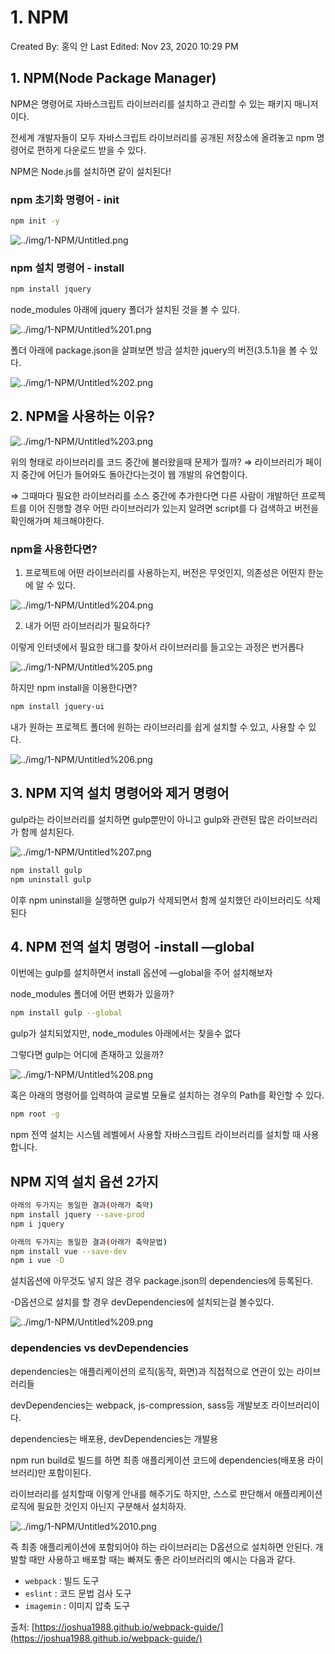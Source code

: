# 1. NPM

Created By: 홍익 안
Last Edited: Nov 23, 2020 10:29 PM

## 1. NPM(Node Package Manager)

NPM은 명령어로 자바스크립트 라이브러리를 설치하고 관리할 수 있는 패키지 매니저이다.

전세계 개발자들이 모두 자바스크립트 라이브러리를 공개된 저장소에 올려놓고 npm 명령어로 편하게 다운로드 받을 수 있다.

NPM은 Node.js를 설치하면 같이 설치된다!

### npm 초기화 명령어 - init

```bash
npm init -y
```

![../img/1-NPM/Untitled.png](../img/1-NPM/Untitled.png)

### npm 설치 명령어 - install

```bash
npm install jquery
```

node_modules 아래에 jquery 폴더가 설치된 것을 볼 수 있다.

![../img/1-NPM/Untitled%201.png](../img/1-NPM/Untitled%201.png)

폴더 아래에 package.json을 살펴보면 방금 설치한 jquery의 버전(3.5.1)을 볼 수 있다.

![../img/1-NPM/Untitled%202.png](../img/1-NPM/Untitled%202.png)

## 2. NPM을 사용하는 이유?

![../img/1-NPM/Untitled%203.png](../img/1-NPM/Untitled%203.png)

위의 형태로 라이브러리를 코드 중간에 불러왔을때 문제가 뭘까? 
⇒ 라이브러리가 페이지 중간에 어딘가 들어와도 돌아간다는것이 웹 개발의 유연함이다.

⇒ 그때마다 필요한 라이브러리를 소스 중간에 추가한다면 다른 사람이 개발하던 프로젝트를 이어 진행할 경우 어떤 라이브러리가 있는지 알려면 script를 다 검색하고 버전을 확인해가며 체크해야한다.

### npm을 사용한다면?

1.  프로젝트에 어떤 라이브러리를 사용하는지, 버전은 무엇인지, 의존성은 어떤지 한눈에 알 수 있다.

![../img/1-NPM/Untitled%204.png](../img/1-NPM/Untitled%204.png)

2. 내가 어떤 라이브러리가 필요하다?

이렇게 인터넷에서 필요한 태그를 찾아서 라이브러리를 들고오는 과정은 번거롭다

![../img/1-NPM/Untitled%205.png](../img/1-NPM/Untitled%205.png)

하지만 npm install을 이용한다면?

```bash
npm install jquery-ui
```

내가 원하는 프로젝트 폴더에 원하는 라이브러리를 쉽게 설치할 수 있고, 사용할 수 있다.

![../img/1-NPM/Untitled%206.png](../img/1-NPM/Untitled%206.png)

## 3. NPM 지역 설치 명령어와 제거 명령어

gulp라는 라이브러리를 설치하면 gulp뿐만이 아니고 gulp와 관련된 많은 라이브러리가 함께 설치된다.

![../img/1-NPM/Untitled%207.png](../img/1-NPM/Untitled%207.png)

```bash
npm install gulp
npm uninstall gulp
```

이후 npm uninstall을 실행하면 gulp가 삭제되면서 함께 설치했던 라이브러리도 삭제된다

## 4. NPM 전역 설치 명령어 -install —global

이번에는 gulp를 설치하면서 install 옵션에 —global을 주어 설치해보자

node_modules 폴더에 어떤 변화가 있을까?

```bash
npm install gulp --global
```

gulp가 설치되었지만, node_modules 아래에서는 찾을수 없다

그렇다면 gulp는 어디에 존재하고 있을까?

![../img/1-NPM/Untitled%208.png](../img/1-NPM/Untitled%208.png)

혹은 아래의 명령어를 입력하여 글로벌 모듈로 설치하는 경우의 Path를 확인할 수 있다.

```bash
npm root -g
```

npm 전역 설치는 시스템 레벨에서 사용할 자바스크립트 라이브러리를 설치할 때 사용합니다.

## NPM 지역 설치 옵션 2가지

```bash
아래의 두가지는 동일한 결과(아래가 축약)
npm install jquery --save-prod
npm i jquery

아래의 두가지는 동일한 결과(아래가 축약문법)
npm install vue --save-dev
npm i vue -D
```

설치옵션에 아무것도 넣지 않은 경우 package.json의 dependencies에 등록된다.

-D옵션으로 설치를 할 경우 devDependencies에 설치되는걸 볼수있다.

![../img/1-NPM/Untitled%209.png](../img/1-NPM/Untitled%209.png)

### dependencies vs devDependencies

dependencies는 애플리케이션의 로직(동작, 화면)과 직접적으로 연관이 있는 라이브러리들

devDependencies는 webpack, js-compression, sass등 개발보조 라이브러리이다.

dependencies는 배포용, devDependencies는 개발용

npm run build로 빌드를 하면 최종 애플리케이션 코드에 dependencies(배포용 라이브러리)만 포함이된다.

라이브러리를 설치할때 이렇게 안내를 해주기도 하지만, 스스로 판단해서 애플리케이션 로직에 필요한 것인지 아닌지 구분해서 설치하자.

![../img/1-NPM/Untitled%2010.png](../img/1-NPM/Untitled%2010.png)

즉 최종 애플리케이션에 포함되어야 하는 라이브러리는 D옵션으로 설치하면 안된다. 개발할 때만 사용하고 배포할 때는 빠져도 좋은 라이브러리의 예시는 다음과 같다.

- `webpack` : 빌드 도구
- `eslint` : 코드 문법 검사 도구
- `imagemin` : 이미지 압축 도구

출처: [https://joshua1988.github.io/webpack-guide/](https://joshua1988.github.io/webpack-guide/)